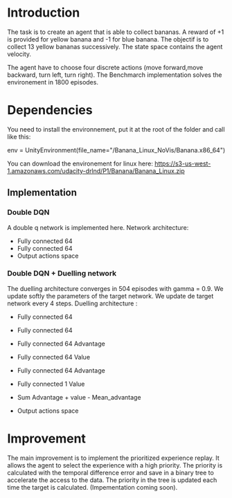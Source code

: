 # Introduction 

The task is to create an agent that is able to collect bananas. A reward of +1 is provided for yellow banana and -1 for blue banana.
The objectif is to collect 13 yellow bananas successively. The state space contains the agent velocity.

The agent have to choose four discrete actions (move forward,move backward, turn left, turn right).
The Benchmarch implementation solves the environement in 1800 episodes.

# Dependencies

You need to install the environnement, put it at the root of the folder and call like this:

env = UnityEnvironment(file_name="/Banana_Linux_NoVis/Banana.x86_64")

You can download the environement for linux here:
https://s3-us-west-1.amazonaws.com/udacity-drlnd/P1/Banana/Banana_Linux.zip

## Implementation
### Double DQN

A double q network is implemented here.
Network architecture:
  * Fully connected 64
  * Fully connected 64
  * Output actions space
  
### Double DQN + Duelling network

The duelling architecture converges in 504 episodes with gamma = 0.9.
We update softly the parameters of the target network.
We update de target network every 4 steps.
Duelling architecture : 

* Fully connected 64
* Fully connected 64

* Fully connected 64 Advantage
* Fully connected 64 Value

* Fully connected 64 Advantage
* Fully connected 1 Value
* Sum Advantage + value - Mean_advantage

* Output actions space
  
# Improvement

The main improvement is to implement the prioritized experience replay. It allows the agent to select the experience with a high priority. The priority is calculated with the temporal difference error and save in a binary tree to accelerate the access to the data. The priority in the tree is updated each time the target is calculated.
(Impementation coming soon).
